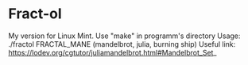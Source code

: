 # Fract-ol
My version for Linux Mint.
Use "make" in programm's directory
Usage: ./fractol FRACTAL_MANE (mandelbrot, julia, burning ship)
Useful link: https://lodev.org/cgtutor/juliamandelbrot.html#Mandelbrot_Set_
